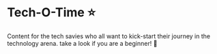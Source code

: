 
# Tech-O-Time ⭐

Content for the tech savies who all want to kick-start their journey in the technology arena.
take a look if you are a beginner! 📓





